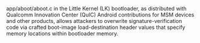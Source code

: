 app/aboot/aboot.c in the Little Kernel (LK) bootloader, as distributed with Qualcomm Innovation Center (QuIC) Android contributions for MSM devices and other products, allows attackers to overwrite signature-verification code via crafted boot-image load-destination header values that specify memory locations within bootloader memory.